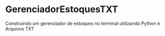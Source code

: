 # GerenciadorEstoquesTXT
 Construindo um gerenciador de estoques no terminal utilizando Python e Arquivos TXT
